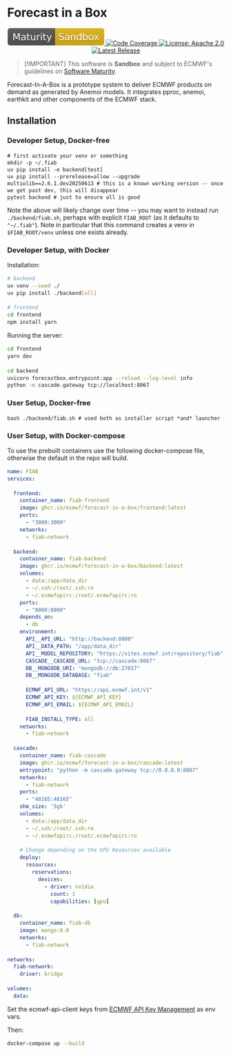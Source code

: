 # Forecast in a Box

<p align="center">
  <a href="https://github.com/ecmwf/codex/raw/refs/heads/main/Project%20Maturity">
    <img src="https://github.com/ecmwf/codex/raw/refs/heads/main/Project%20Maturity/sandbox_badge.svg" alt="Static Badge">
  </a>

<a href="https://codecov.io/gh/ecmwf/forecast-in-a-box">
    <img src="https://codecov.io/gh/ecmwf/forecast-in-a-box/branch/develop/graph/badge.svg" alt="Code Coverage">
  </a>

<a href="https://opensource.org/licenses/apache-2-0">
    <img src="https://img.shields.io/badge/License-Apache%202.0-blue.svg" alt="License: Apache 2.0">
  </a>

<a href="https://github.com/ecmwf/forecast-in-a-box/releases">
    <img src="https://img.shields.io/github/v/release/ecmwf/forecast-in-a-box?color=blue&label=Release&style=flat-square" alt="Latest Release">
  </a>
</p>

> \[!IMPORTANT\]
> This software is **Sandbox** and subject to ECMWF's guidelines on [Software Maturity](https://github.com/ecmwf/codex/raw/refs/heads/main/Project%20Maturity).

Forecast-In-A-Box is a prototype system to deliver ECMWF products on demand as generated by Anemoi models. It integrates pproc, anemoi, earthkit and other components of the ECMWF stack.

## Installation

### Developer Setup, Docker-free
```
# first activate your venv or something
mkdir -p ~/.fiab
uv pip install -e backend[test]
uv pip install --prerelease=allow --upgrade multiolib==2.6.1.dev20250613 # this is a known working version -- once we get past dev, this will disappear
pytest backend # just to ensure all is good
```
Note the above will likely change over time -- you may want to instead run `./backend/fiab.sh`, perhaps with explicit `FIAB_ROOT` (as it defaults to `"~/.fiab"`). Note in particular that this command creates a venv in `$FIAB_ROOT/venv` unless one exists already.

### Developer Setup, with Docker

Installation:
```bash
# backend
uv venv --seed ./
uv pip install ./backend[all]

# frontend
cd frontend
npm install yarn
```

Running the server:
```bash
cd frontend
yarn dev

cd backend
uvicorn forecastbox.entrypoint:app --reload --log-level info
python -m cascade.gateway tcp://localhost:8067
```

### User Setup, Docker-free
```
bash ./backend/fiab.sh # used both as installer script *and* launcher
```

### User Setup, with Docker-compose

To use the prebuilt containers use the following docker-compose file, otherwise the default
in the repo will build.

```yaml
name: FIAB
services:

  frontend:
    container_name: fiab-frontend
    image: ghcr.io/ecmwf/forecast-in-a-box/frontend:latest
    ports:
      - "3000:3000"
    networks:
      - fiab-network

  backend:
    container_name: fiab-backend
    image: ghcr.io/ecmwf/forecast-in-a-box/backend:latest
    volumes:
      - data:/app/data_dir
      - ~/.ssh:/root/.ssh:ro
      - ~/.ecmwfapirc:/root/.ecmwfapirc:ro
    ports:
      - "8000:8000"
    depends_on:
      - db
    environment:
      API__API_URL: "http://backend:8000"
      API__DATA_PATH: "/app/data_dir"
      API__MODEL_REPOSITORY: "https://sites.ecmwf.int/repository/fiab"
      CASCADE__CASCADE_URL: "tcp://cascade:8067"
      DB__MONGODB_URI: "mongodb://db:27017"
      DB__MONGODB_DATABASE: "fiab"

      ECMWF_API_URL: "https://api.ecmwf.int/v1"
      ECMWF_API_KEY: ${ECMWF_API_KEY}
      ECMWF_API_EMAIL: ${ECMWF_API_EMAIL}

      FIAB_INSTALL_TYPE: all
    networks:
      - fiab-network

  cascade:
    container_name: fiab-cascade
    image: ghcr.io/ecmwf/forecast-in-a-box/cascade:latest
    entrypoint: "python -m cascade.gateway tcp://0.0.0.0:8067"
    networks:
      - fiab-network
    ports:
      - "48165:48165"
    shm_size: '5gb'
    volumes:
      - data:/app/data_dir
      - ~/.ssh:/root/.ssh:ro
      - ~/.ecmwfapirc:/root/.ecmwfapirc:ro

    # Change depending on the GPU Resources available
    deploy:
      resources:
        reservations:
          devices:
            - driver: nvidia
              count: 1
              capabilities: [gpu]

  db:
    container_name: fiab-db
    image: mongo:8.0
    networks:
      - fiab-network

networks:
  fiab-network:
    driver: bridge

volumes:
  data:

```

Set the ecmwf-api-client keys from [ECMWF API Key Management](https://api.ecmwf.int/v1/key/) as env vars.

Then:

```bash
docker-compose up --build
```
